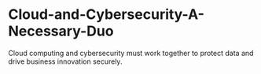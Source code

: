 # Cloud-and-Cybersecurity-A-Necessary-Duo
Cloud computing and cybersecurity must work together to protect data and drive business innovation securely.
